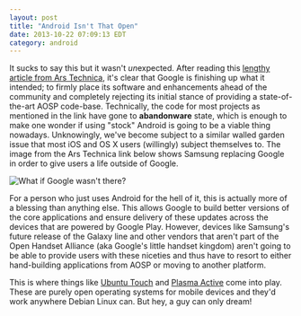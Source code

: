 ```yaml
---
layout: post
title: "Android Isn't That Open"
date: 2013-10-22 07:09:13 EDT
category: android
---
```


It sucks to say this but it wasn't *un*expected. After reading this [lengthy
article from Ars Technica][androidars], it's clear that Google is finishing
up what it intended; to firmly place its software and enhancements ahead of
the community and completely rejecting its initial stance of providing a
state-of-the-art AOSP code-base. Technically, the code for most projects as
mentioned in the link have gone to **abandonware** state, which is enough to
make one wonder if using "stock" Android is going to be a viable thing
nowadays. Unknowingly, we've become subject to a similar walled garden issue
that most iOS and OS X users (willingly) subject themselves to. The image from
the Ars Technica link below shows Samsung replacing Google in order to give
users a life outside of Google.

![What if Google wasn't there?](http://cdn.arstechnica.net/wp-content/uploads/2013/10/lolsamsung-640x406.jpg)

For a person who just uses Android for the hell of it, this is actually more
of a blessing than anything else. This allows Google to build better versions
of the core applications and ensure delivery of these updates across the
devices that are powered by Google Play. However, devices like Samsung's
future release of the Galaxy line and other vendors that aren't part of the
Open Handset Alliance (aka Google's little handset kingdom) aren't going to
be able to provide users with these niceties and thus have to resort to
either hand-building applications from AOSP or moving to another platform.

This is where things like [Ubuntu Touch][ubuntu] and [Plasma Active][pls] come
into play. These are purely open operating systems for mobile devices and
they'd work anywhere Debian Linux can. But hey, a guy can only dream!

[androidars]: http://arstechnica.com/gadgets/2013/10/googles-iron-grip-on-android-controlling-open-source-by-any-means-necessary/3
[pls]: http://plasma-active.org
[ubuntu]: http://www.ubuntu.com/phone
